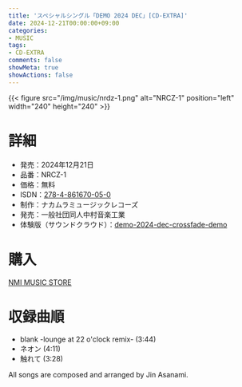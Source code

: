 ```yaml
---
title: 'スペシャルシングル「DEMO 2024 DEC」[CD-EXTRA]'
date: 2024-12-21T00:00:00+09:00
categories:
- MUSIC
tags:
- CD-EXTRA
comments: false
showMeta: true
showActions: false
---
```


{{< figure src="/img/music/nrdz-1.png" alt="NRCZ-1" position="left" width="240" height="240" >}}

# 詳細
- 発売：2024年12月21日
- 品番：NRCZ-1
- 価格：無料
- ISDN：[278-4-861670-05-0](https://isdn.jp/2784861670050)
- 制作：ナカムラミュージックレコーズ
- 発売：一般社団同人中村音楽工業
- 体験版（サウンドクラウド）：[demo-2024-dec-crossfade-demo](https://soundcloud.com/hayatehay/demo-2024-dec-crossfade-demo)

# 購入
[NMI MUSIC STORE](https://nmimusic.booth.pm/items/6371255/)

# 収録曲順
- blank -lounge at 22 o'clock remix- (3:44)
- ネオン (4:11)
- 触れて (3:28)

All songs are composed and arranged by Jin Asanami.
